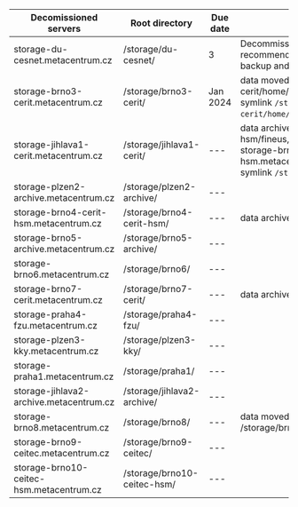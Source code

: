 
| Decomissioned servers                      | Root directory              | Due date       |  Note                | 
|--------------------------------------------|-----------------------------|----------------| ---------------------|
| storage-du-cesnet.metacentrum.cz           | /storage/du-cesnet/        | 3                | Decommissioned by [23rd May 24](https://du.cesnet.cz/en/novinky/start#termination_of_access_to_the_du4_repository_in_ostrava_-_2352024); we recommend to use [Object storages](https://du.cesnet.cz/en/navody/object_storage/cesnet_s3/start) as a backup and archiving site instead  |
| storage-brno3-cerit.metacentrum.cz         | /storage/brno3-cerit/       | Jan 2024       |  data moved to /storage/brno12-cerit/home/USERNAME/brno3/;<br/> symlink `/storage/brno3-cerit/home/LOGIN/` is only temporary! |
| storage-jihlava1-cerit.metacentrum.cz      | /storage/jihlava1-cerit/    | ---            | data archived to /storage/brno4-cerit-hsm/fineus, <br /> storage-brno4-cerit-hsm.metacentrum.cz,<br /> symlink `/storage/jihlava1-cerit/` |
| storage-plzen2-archive.metacentrum.cz      | /storage/plzen2-archive/    | ---            | |
| storage-brno4-cerit-hsm.metacentrum.cz     | /storage/brno4-cerit-hsm/   | ---            | data archived to /storage/brno1-cerit/ |
| storage-brno5-archive.metacentrum.cz       | /storage/brno5-archive/     | ---            |  |
| storage-brno6.metacentrum.cz               | /storage/brno6/             | ---            |  |
| storage-brno7-cerit.metacentrum.cz         | /storage/brno7-cerit/       | ---            | data archived to /storage/brno1-cerit/ |
| storage-praha4-fzu.metacentrum.cz          | /storage/praha4-fzu/        | ---            |   |  
| storage-plzen3-kky.metacentrum.cz          | /storage/plzen3-kky/        | ---            |   |
| storage-praha1.metacentrum.cz              | /storage/praha1/            | ---            |   |    
| storage-jihlava2-archive.metacentrum.cz    | /storage/jihlava2-archive/  | ---            |   |
| storage-brno8.metacentrum.cz               | /storage/brno8/             | ---            | data moved to /storage/brno2/home/USERNAME/brno8  |
| storage-brno9-ceitec.metacentrum.cz        | /storage/brno9-ceitec/      | ---            |                            |
| storage-brno10-ceitec-hsm.metacentrum.cz   | /storage/brno10-ceitec-hsm/ | ---            |                            |

